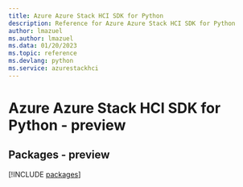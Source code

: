 ```yaml
---
title: Azure Azure Stack HCI SDK for Python
description: Reference for Azure Azure Stack HCI SDK for Python
author: lmazuel
ms.author: lmazuel
ms.data: 01/20/2023
ms.topic: reference
ms.devlang: python
ms.service: azurestackhci
---
```

# Azure Azure Stack HCI SDK for Python - preview
## Packages - preview
[!INCLUDE [packages](azure-stack-hci-index.md)]